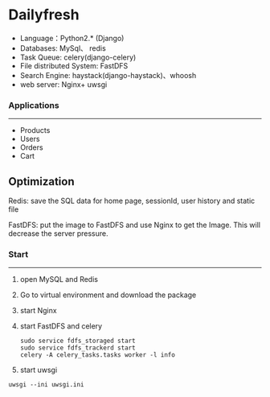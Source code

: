 # Dailyfresh

- Language：Python2.* (Django)
- Databases: MySql、 redis
- Task Queue: celery(django-celery)
- File distributed System: FastDFS
- Search Engine: haystack(django-haystack)、whoosh
- web server: Nginx+ uwsgi

### Applications

------

- Products
- Users
- Orders
- Cart



## Optimization

Redis: save the SQL data for home page, sessionId, user history and static file

FastDFS: put the image to FastDFS and use Nginx to get the Image. This will decrease the server pressure.

### Start

------

1. open MySQL and Redis

2. Go to virtual environment and download the package

3. start Nginx

4. start FastDFS and celery

   ```shell
   sudo service fdfs_storaged start
   sudo service fdfs_trackerd start
   celery -A celery_tasks.tasks worker -l info
   ```

5.  start uwsgi

   ```shell
   uwsgi --ini uwsgi.ini
   ```

   
